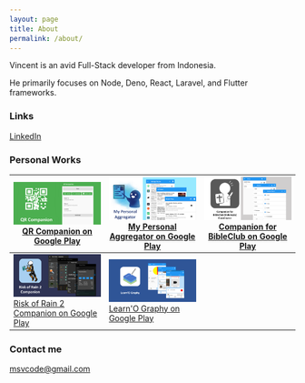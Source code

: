 ```yaml
---
layout: page
title: About
permalink: /about/
---
```


Vincent is an avid Full-Stack developer from Indonesia.

He primarily focuses on Node, Deno, React, Laravel, and Flutter
frameworks.

### Links

[LinkedIn](https://www.linkedin.com/in/vincent-utomo-3491b5100/)

### Personal Works

|![QR Companion](/assets/about/qr.png)[QR Companion on Google Play](https://play.google.com/store/apps/details?id=com.msvcode.qr_companion)|![My Personal Aggregator](/assets/about/mpa.png)[My Personal Aggregator on Google Play](https://play.google.com/store/apps/details?id=com.msvcode.my_personal_aggregator)|![Companion for BibleClub](/assets/about/koor.png)[Companion for BibleClub on Google Play](https://play.google.com/store/apps/details?id=com.msvcode.koor_bibleclub)|
|-----|-----|-----|
|![Risk of Rain 2 Companion](/assets/about/ror2.png)[Risk of Rain 2 Companion on Google Play](https://play.google.com/store/apps/details?id=com.msvcode.ror_2_companion)|![Learn'O Graphy](/assets/about/learn.png)[Learn'O Graphy on Google Play](https://play.google.com/store/apps/details?id=com.msvcode.learn_o_graphy)||

### Contact me

[msvcode@gmail.com](mailto:msvcode@gmail.com)